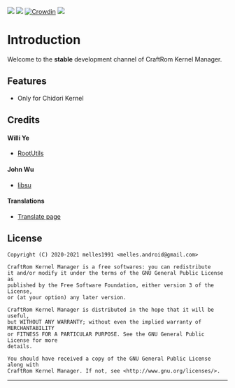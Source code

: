 [![](https://img.shields.io/badge/CraftRom--Kernel%20Manager-vR.1.4.20201023-blue)](https://github.com/CraftRom/CraftRom-Kernel-Manager/releases)
![](https://img.shields.io/github/contributors/craftrom/CraftRom-Kernel-Manager)
[![Crowdin](https://badges.crowdin.net/craft-rom-km/localized.svg)](https://crowdin.com/project/craft-rom-km)
![](https://img.shields.io/github/license/craftrom/CraftRom-Kernel-Manager)

# Introduction
Welcome to the <strong>stable</strong> development channel of CraftRom Kernel Manager.

## Features
* Only for Chidori Kernel

## Credits

#### Willi Ye

* [RootUtils](https://github.com/Grarak/KernelAdiutor)

#### John Wu

* [libsu](https://github.com/topjohnwu/libsu)

#### Translations
* [Translate page](https://crowdin.com/project/craft-rom-km)

## License

    Copyright (C) 2020-2021 melles1991 <melles.android@gmail.com>

    CraftRom Kernel Manager is a free softwares: you can redistribute
    it and/or modify it under the terms of the GNU General Public License as
    published by the Free Software Foundation, either version 3 of the License,
    or (at your option) any later version.

    CraftRom Kernel Manager is distributed in the hope that it will be useful,
    but WITHOUT ANY WARRANTY; without even the implied warranty of MERCHANTABILITY
    or FITNESS FOR A PARTICULAR PURPOSE. See the GNU General Public License for more
    details.

    You should have received a copy of the GNU General Public License along with
    CraftRom Kernel Manager. If not, see <http://www.gnu.org/licenses/>.

***** ***** ***** ***** ***** ***** ***** ***** ***** ***** *****
